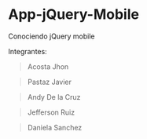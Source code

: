 # App-jQuery-Mobile
Conociendo jQuery mobile 

Integrantes:

> Acosta Jhon

> Pastaz Javier

> Andy De la Cruz

> Jefferson Ruiz

> Daniela Sanchez
